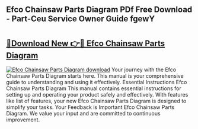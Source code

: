 ## Efco Chainsaw Parts Diagram PDf Free Download - Part-Ceu Service Owner Guide fgewY

# <h2><a href="http://dfo61u.blite.top/?on=Efco+Chainsaw+Parts+Diagram">🔗Download New 👉🔴 Efco Chainsaw Parts Diagram</a></h2>

[![Efco Chainsaw Parts Diagram download](https://i.imgur.com/lujVjoI.png)](http://dfo61u.blite.top/?on=Efco+Chainsaw+Parts+Diagram)
Your journey with the Efco Chainsaw Parts Diagram starts here. This manual is your comprehensive guide to understanding and using it effectively. Essential Instructions Efco Chainsaw Parts Diagram This manual contains essential instructions for setting up and operating your product safely and effectively. With features like list of features, your new Efco Chainsaw Parts Diagram is designed to simplify your tasks. Your Feedback is Important Efco Chainsaw Parts Diagram. We value your input and are committed to continuous improvement.
